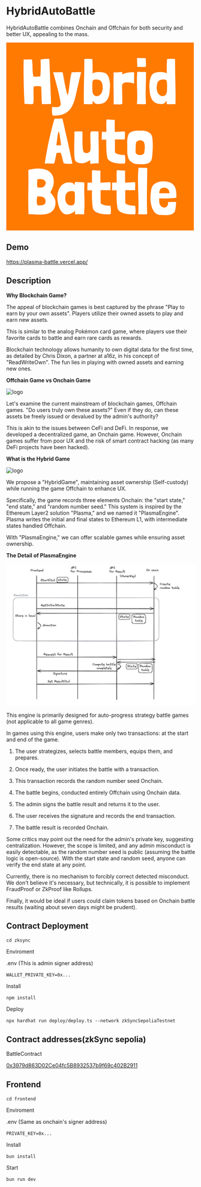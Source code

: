 # HybridAutoBattle

HybridAutoBattle combines Onchain and Offchain for both security and better UX, appealing to the mass.

![logo](https://github.com/yamapyblack/HybridAutoBattle/blob/main/frontend/public/HybridAutoBattle.png?raw=true)

## Demo

https://plasma-battle.vercel.app/

## Description

**Why Blockchain Game?**

The appeal of blockchain games is best captured by the phrase "Play to earn by your own assets". Players utilize their owned assets to play and earn new assets.

This is similar to the analog Pokémon card game, where players use their favorite cards to battle and earn rare cards as rewards.

Blockchain technology allows humanity to own digital data for the first time, as detailed by Chris Dixon, a partner at a16z, in his concept of "ReadWriteOwn". The fun lies in playing with owned assets and earning new ones.

**Offchain Game vs Onchain Game**

![logo](https://github.com/yamapyblack/HybridAutoBattle/blob/main/frontend/public/onchainOrOffchain.png?raw=true)

Let's examine the current mainstream of blockchain games, Offchain games. "Do users truly own these assets?" Even if they do, can these assets be freely issued or devalued by the admin's authority?

This is akin to the issues between CeFi and DeFi. In response, we developed a decentralized game, an Onchain game. However, Onchain games suffer from poor UX and the risk of smart contract hacking (as many DeFi projects have been hacked).

**What is the Hybrid Game**

![logo](https://github.com/yamapyblack/HybridAutoBattle/blob/main/frontend/public/hybrid.png?raw=true)

We propose a "HybridGame", maintaining asset ownership (Self-custody) while running the game Offchain to enhance UX.

Specifically, the game records three elements Onchain: the "start state," "end state," and "random number seed." This system is inspired by the Ethereum Layer2 solution "Plasma," and we named it "PlasmaEngine". Plasma writes the initial and final states to Ethereum L1, with intermediate states handled Offchain.

With "PlasmaEngine," we can offer scalable games while ensuring asset ownership.

**The Detail of PlasmaEngine**

![logo](https://github.com/yamapyblack/HybridAutoBattle/blob/main/frontend/public/PlasmaBattle-architecutre.png?raw=true)

This engine is primarily designed for auto-progress strategy battle games (not applicable to all game genres).

In games using this engine, users make only two transactions: at the start and end of the game.

1. The user strategizes, selects battle members, equips them, and prepares.

2. Once ready, the user initiates the battle with a transaction.

3. This transaction records the random number seed Onchain.

4. The battle begins, conducted entirely Offchain using Onchain data.

5. The admin signs the battle result and returns it to the user.

6. The user receives the signature and records the end transaction.

7. The battle result is recorded Onchain.

Some critics may point out the need for the admin's private key, suggesting centralization. However, the scope is limited, and any admin misconduct is easily detectable, as the random number seed is public (assuming the battle logic is open-source). With the start state and random seed, anyone can verify the end state at any point.

Currently, there is no mechanism to forcibly correct detected misconduct. We don't believe it's necessary, but technically, it is possible to implement FraudProof or ZkProof like Rollups.

Finally, it would be ideal if users could claim tokens based on Onchain battle results (waiting about seven days might be prudent).

## Contract Deployment

```
cd zksync
```

Enviroment

.env (This is admin signer address)

```
WALLET_PRIVATE_KEY=0x...
```

Install

```
npm install
```

Deploy

```
npx hardhat run deploy/deploy.ts --network zkSyncSepoliaTestnet
```

## Contract addresses(zkSync sepolia)

BattleContract

[0x3979d863D02Ce04fc5B8932537b9f69c402B2911](https://sepolia.explorer.zksync.io/address/0x3979d863D02Ce04fc5B8932537b9f69c402B2911)

## Frontend

```
cd frontend
```

Enviroment

.env (Same as onchain's signer address)

```
PRIVATE_KEY=0x...
```

Install

```
bun install
```

Start

```
bun run dev
```

